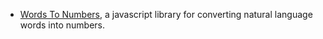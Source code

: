 * [Words To Numbers](https://github.com/finnfiddle/words-to-numbers), a javascript library for converting natural language words into numbers.
